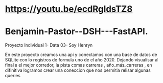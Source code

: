 # https://youtu.be/ecdRgldsTZ8
# Benjamin-Pastor--DSH---FastAPI.
Proyecto Individual 1- Data 03- Soy Henryn 

En este proyecto creamos una api y conectamos con una base de datos de SQLite con lo registros de formula uno de el año 2020. Dejando visualisar al final a el mejor corredor, la pista comas carreras , año_más_carreras , en difinitiva logramos crear una coneccion que nos permitia relisar algunas queries.
